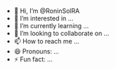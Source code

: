 - 👋 Hi, I’m @RoninSolRA
- 👀 I’m interested in ...
- 🌱 I’m currently learning ...
- 💞️ I’m looking to collaborate on ...
- 📫 How to reach me ...
- 😄 Pronouns: ...
- ⚡ Fun fact: ...

<!---
RoninSolRA/RoninSolRA is a ✨ special ✨ repository because its `README.md` (this file) appears on your GitHub profile.
You can click the Preview link to take a look at your changes.
--->

